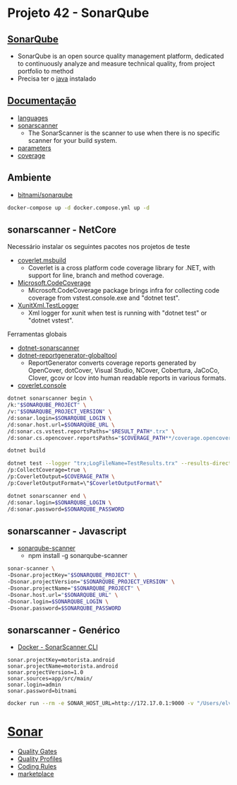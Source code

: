 # Projeto 42 - SonarQube

## [SonarQube](https://www.sonarqube.org)
- SonarQube is an open source quality management platform, dedicated to continuously analyze and measure technical quality, from project portfolio to method
- Precisa ter o [java](https://www.oracle.com/java/technologies/javase-jdk13-downloads.html) instalado

## [Documentação](https://docs.sonarqube.org/latest/)
- [languages](https://docs.sonarqube.org/latest/analysis/languages/overview/)
- [sonarscanner](https://docs.sonarqube.org/latest/analysis/scan/sonarscanner/)
    - The SonarScanner is the scanner to use when there is no specific scanner for your build system.
- [parameters](https://docs.sonarqube.org/latest/analysis/analysis-parameters/)
- [coverage](https://docs.sonarqube.org/latest/analysis/coverage/)

## Ambiente
- [bitnami/sonarqube](https://hub.docker.com/r/bitnami/sonarqube/)

```sh
docker-compose up -d docker.compose.yml up -d
```

## sonarscanner - NetCore
Necessário instalar os seguintes pacotes nos projetos de teste
- [coverlet.msbuild](https://www.nuget.org/packages/coverlet.msbuild/)
  - Coverlet is a cross platform code coverage library for .NET, with support for line, branch and method coverage.
- [Microsoft.CodeCoverage](https://www.nuget.org/packages/Microsoft.CodeCoverage/16.7.0-preview-20200519-01)
  - Microsoft.CodeCoverage package brings infra for collecting code coverage from vstest.console.exe and "dotnet test".
- [XunitXml.TestLogger](https://www.nuget.org/packages/XunitXml.TestLogger/)
  - Xml logger for xunit when test is running with "dotnet test" or "dotnet vstest".

Ferramentas globais
- [dotnet-sonarscanner](https://www.nuget.org/packages/dotnet-sonarscanner)
- [dotnet-reportgenerator-globaltool](https://www.nuget.org/packages/dotnet-reportgenerator-globaltool/)
  - ReportGenerator converts coverage reports generated by OpenCover, dotCover, Visual Studio, NCover, Cobertura, JaCoCo, Clover, gcov or lcov into human readable reports in various formats.
- [coverlet.console](https://www.nuget.org/packages/coverlet.console/)

```sh
dotnet sonarscanner begin \
/k:"$SONARQUBE_PROJECT" \
/v:"$SONARQUBE_PROJECT_VERSION" \
/d:sonar.login=$SONARQUBE_LOGIN \
/d:sonar.host.url=$SONARQUBE_URL \
/d:sonar.cs.vstest.reportsPaths="$RESULT_PATH*.trx" \
/d:sonar.cs.opencover.reportsPaths="$COVERAGE_PATH**/coverage.opencover.xml"

dotnet build

dotnet test --logger "trx;LogFileName=TestResults.trx" --results-directory $RESULT_PATH \
/p:CollectCoverage=true \
/p:CoverletOutput=$COVERAGE_PATH \
/p:CoverletOutputFormat=\"$CoverletOutputFormat\"

dotnet sonarscanner end \
/d:sonar.login=$SONARQUBE_LOGIN \
/d:sonar.password=$SONARQUBE_PASSWORD
```


## sonarscanner - Javascript
- [sonarqube-scanner](https://www.npmjs.com/package/sonarqube-scanner)
  - npm install -g sonarqube-scanner

```sh
sonar-scanner \
-Dsonar.projectKey="$SONARQUBE_PROJECT" \
-Dsonar.projectVersion="$SONARQUBE_PROJECT_VERSION" \
-Dsonar.projectName="$SONARQUBE_PROJECT" \
-Dsonar.host.url="$SONARQUBE_URL" \
-Dsonar.login=$SONARQUBE_LOGIN \
-Dsonar.password=$SONARQUBE_PASSWORD
```

## sonarscanner - Genérico
- [Docker - SonarScanner CLI](https://hub.docker.com/r/sonarsource/sonar-scanner-cli)

```
sonar.projectKey=motorista.android
sonar.projectName=motorista.android
sonar.projectVersion=1.0
sonar.sources=app/src/main/
sonar.login=admin
sonar.password=bitnami
```

```sh
docker run --rm -e SONAR_HOST_URL=http://172.17.0.1:9000 -v "/Users/elvis/repo/carguero/motorista.android:/usr/src" sonarsource/sonar-scanner-cli
```

# [Sonar](http://localhost:9000/)
- [Quality Gates](http://localhost:9000/quality_gates/show/1)
- [Quality Profiles](http://localhost:9000/profiles)
- [Coding Rules](http://localhost:9000/coding_rules)
- [marketplace](http://localhost:9000/admin/marketplace)